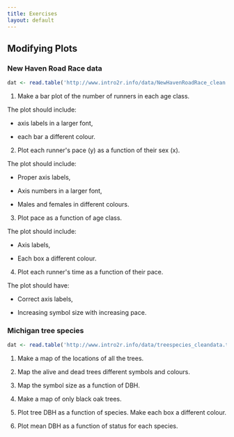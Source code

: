 ```yaml
---
title: Exercises
layout: default
---
```


## Modifying Plots



### New Haven Road Race data

```r
dat <- read.table('http://www.intro2r.info/data/NewHavenRoadRace_clean.txt', header = TRUE, sep = '\t')
```


1. Make a bar plot of the number of runners in each age class.

The plot should include:

 - axis labels in a larger font,

 - each bar a different colour.


2. Plot each runner's pace (y) as a function of their sex (x).

The plot should include:

 - Proper axis labels,

 - Axis numbers in a larger font,

 - Males and females in different colours.


3. Plot pace as a function of age class.

The plot should include:

 - Axis labels,

 - Each box a different colour.


4. Plot each runner's time as a function of their pace.

The plot should have:

 - Correct axis labels,

 - Increasing symbol size with increasing pace.


### Michigan tree species

```r
dat <- read.table('http://www.intro2r.info/data/treespecies_cleandata.txt', header = TRUE, sep = '\t')
```

1. Make a map of the locations of all the trees.

2. Map the alive and dead trees different symbols and colours.

3. Map the symbol size as a function of DBH.

4. Make a map of only black oak trees.

5. Plot tree DBH as a function of species. Make each box a different colour.

6. Plot mean DBH as a function of status for each species.


